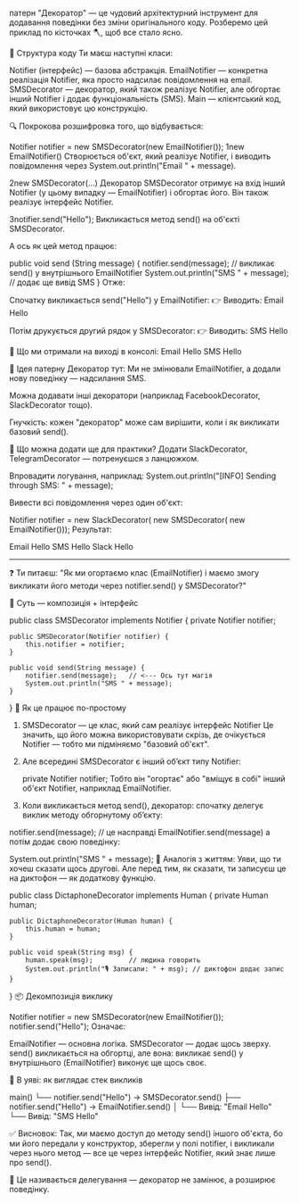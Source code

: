 патерн "Декоратор" — це чудовий архітектурний 
інструмент для додавання поведінки без зміни оригінального коду. 
Розберемо цей приклад по кісточках 🪓, щоб все стало ясно.

🔧 Структура коду
Ти маєш наступні класи:

Notifier (інтерфейс) — базова абстракція.
EmailNotifier — конкретна реалізація Notifier, 
яка просто надсилає повідомлення на email.
SMSDecorator — декоратор, який також реалізує Notifier, 
але обгортає інший Notifier і додає функціональність (SMS).
Main — клієнтський код, який використовує цю конструкцію.

🔍 Покрокова розшифровка того, що відбувається:

Notifier notifier = new SMSDecorator(new EmailNotifier());
1️new EmailNotifier()
Створюється об'єкт, який реалізує Notifier, і виводить 
повідомлення через System.out.println("Email " + message).

2️new SMSDecorator(...)
Декоратор SMSDecorator отримує на вхід інший Notifier 
(у цьому випадку — EmailNotifier) і обгортає його. 
Він також реалізує інтерфейс Notifier.

3️notifier.send("Hello");
Викликається метод send() на об'єкті SMSDecorator.

А ось як цей метод працює:

public void send (String message) {
notifier.send(message); // викликає send() у внутрішнього EmailNotifier
System.out.println("SMS " + message); // додає ще вивід SMS
}
Отже:

Спочатку викликається send("Hello") у EmailNotifier:
👉 Виводить: Email Hello

Потім друкується другий рядок у SMSDecorator:
👉 Виводить: SMS Hello

🧠 Що ми отримали на виході в консолі:
Email  Hello
SMS Hello

🎯 Ідея патерну Декоратор тут:
Ми не змінювали EmailNotifier, а додали нову 
поведінку — надсилання SMS.

Можна додавати інші декоратори (наприклад 
FacebookDecorator, SlackDecorator тощо).

Гнучкість: кожен "декоратор" може сам вирішити, 
коли і як викликати базовий send().

🧪 Що можна додати ще для практики?
Додати SlackDecorator, TelegramDecorator — потренуєшся з ланцюжком.

Впровадити логування, наприклад:
System.out.println("[INFO] Sending through SMS: " + message);

Вивести всі повідомлення через один об'єкт:

Notifier notifier = new SlackDecorator(
new SMSDecorator(
new EmailNotifier()));
Результат:

Email Hello
SMS Hello
Slack Hello

--------------------------------------------------

❓ Ти питаєш: "Як ми огортаємо клас (EmailNotifier) і маємо змогу
викликати його методи через notifier.send() у SMSDecorator?"

🔁 Суть — композиція + інтерфейс

public class SMSDecorator implements Notifier {
private Notifier notifier;

    public SMSDecorator(Notifier notifier) {
        this.notifier = notifier;
    }

    public void send(String message) {
        notifier.send(message);   // <--- Ось тут магія
        System.out.println("SMS " + message);
    }
}
🧠 Як це працює по-простому
1. SMSDecorator — це клас, який сам реалізує інтерфейс Notifier
   Це значить, що його можна використовувати скрізь,
   де очікується Notifier — тобто ми підміняємо "базовий об'єкт".

2. Але всередині SMSDecorator є інший об’єкт типу Notifier:

   private Notifier notifier;
   Тобто він "огортає" або "вміщує в собі" 
   інший об'єкт Notifier, наприклад EmailNotifier.

3. Коли викликається метод send(), декоратор:
   спочатку делегує виклик методу обгорнутому об’єкту:

notifier.send(message);  // це насправді EmailNotifier.send(message)
а потім додає свою поведінку:

System.out.println("SMS " + message);
🤯 Аналогія з життям:
Уяви, що ти хочеш сказати щось другові. Але перед тим, як сказати, 
ти записуєш це на диктофон — як додаткову функцію.

public class DictaphoneDecorator implements Human {
private Human human;

    public DictaphoneDecorator(Human human) {
        this.human = human;
    }

    public void speak(String msg) {
        human.speak(msg);         // людина говорить
        System.out.println("🎙 Записали: " + msg); // диктофон додає запис
    }
}
📦 Декомпозиція виклику

Notifier notifier = new SMSDecorator(new EmailNotifier());
notifier.send("Hello");
Означає:

EmailNotifier — основна логіка.
SMSDecorator — додає щось зверху.
send() викликається на обгортці, але вона:
викликає send() у внутрішнього (EmailNotifier)
виконує ще щось своє.

🤖 В уяві: як виглядає стек викликів

main()
└── notifier.send("Hello") → SMSDecorator.send()
├── notifier.send("Hello") → EmailNotifier.send()
│   └── Вивід: "Email Hello"
└── Вивід: "SMS Hello"

✅ Висновок:
Так, ми маємо доступ до методу send() іншого об'єкта, 
бо ми його передали у конструктор, зберегли у полі notifier, 
і викликали через нього метод — все це через інтерфейс Notifier, 
який знає лише про send().

🔁 Це називається делегування — декоратор не замінює, а розширює поведінку.